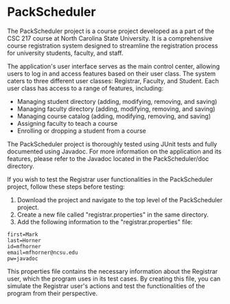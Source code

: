 # PackScheduler

The PackScheduler project is a course project developed as a part of the CSC 217 course at North Carolina State University. 
It is a comprehensive course registration system designed to streamline the registration process for university students, faculty, and staff.

The application's user interface serves as the main control center, allowing users to log in and access features based on their user class. 
The system caters to three different user classes: Registrar, Faculty, and Student. 
Each user class has access to a range of features, including:

- Managing student directory (adding, modifying, removing, and saving)
- Managing faculty directory (adding, modifying, removing, and saving)
- Managing course catalog (adding, modifying, removing, and saving)
- Assigning faculty to teach a course
- Enrolling or dropping a student from a course

The PackScheduler project is thoroughly tested using JUnit tests and fully documented using Javadoc. 
For more information on the application and its features, please refer to the Javadoc located in the PackScheduler/doc directory.

If you wish to test the Registrar user functionalities in the PackScheduler project, follow these steps before testing:
1. Download the project and navigate to the top level of the PackScheduler project.
2. Create a new file called "registrar.properties" in the same directory.
3. Add the following information to the "registrar.properties" file:
```
first=Mark
last=Horner
id=mfhorner
email=mfhorner@ncsu.edu
pw=javadoc
```
This properties file contains the necessary information about the Registrar user, which the program uses in its test cases. By creating this file, you can simulate the Registrar user's actions and test the functionalities of the program from their perspective. 
